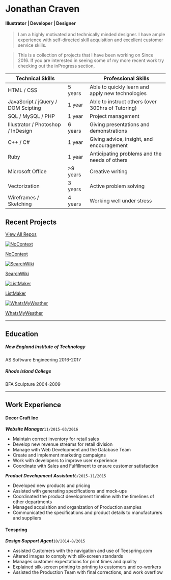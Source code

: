 Jonathan Craven
===============

#### Illustrator | Developer | Designer
>I am a highly motivated and technically minded designer. I have ample experience with self-directed skill acquisition and excellent customer service skills.

> This is a collection of projects that I have been working on Since 2016. If you are interested in seeing some of my more recent work try checking out the inProgress section,

Technical Skills                         |         | Professional Skills
---|---|---
HTML / CSS                          | 5 years | Able to quickly learn and apply new technologies
JavaScript / jQuery / DOM Scipting  | 1 year  | Able to instruct others (over 300hrs of Tutoring)
SQL / MySQL / PHP                   | 1 year  | Project management
Illustrator / Photoshop / InDesign  | 6 years | Giving presentations and demonstrations
C++ / C#                            | 1 year  | Giving advice, insight, and encouragement
Ruby                                | 1 year  | Anticipating problems and the needs of others
Microsoft Office                   	| >9 years| Creative writing
Vectorization		                    | 3 years | Active problem solving
Wireframes / Sketching              | 4 years | Working well under stress


Recent Projects
---

[View All Repos](https://github.com/kravenoff42)

[![NoContext](images/NoContext.PNG)](https://github.com/kravenoff42/NoContext)

[NoContext](https://github.com/kravenoff42/NoContext)

[![SearchWiki](images/SearchWiki.PNG)](https://github.com/kravenoff42/SearchWiki)

[SearchWiki](https://github.com/kravenoff42/SearchWiki)

[![ListMaker](images/Listmaker.PNG)](https://github.com/kravenoff42/ListMaker)

[ListMaker](https://github.com/kravenoff42/ListMaker)

[![WhatsMyWeather](images/WhatsMyWeather.PNG)](https://github.com/kravenoff42/WhatsMyWeather)

[WhatsMyWeather](https://github.com/kravenoff42/WhatsMyWeather)

---

Education
---

##### New England Institute of Technology
AS Software Engineering
2016-2017

##### Rhode Island College
BFA Sculpture
2004-2009

---

Work Experience
---
#### Decor Craft Inc		
**_Website Manager_**`11/2015-03/2016`
- Maintain correct inventory for retail sales
- Develop new revenue streams for retail division
- Manage with Web Development and the Database Team
- Create and implement marketing campaigns
- Work with developers to improve user experience
- Coordinate with Sales and Fulfillment to ensure customer satisfaction

**_Product Development Assistant_**`8/2015-11/2015`
- Developed new products and pricing
- Assisted with generating specifications and mock-ups
- Coordinated the product development timeline with the timelines of other departments
- Managed acquisition and organization of Production samples
- Communicated the specifications and product details to manufacturers and suppliers

#### Teespring		
**_Design Support Agent_**`10/2014-8/2015`
- Assisted Customers with the navigation and use of Teespring.com
- Altered images to comply with silk-screen standards
- Manages customer expectations for print times and quality
- Explained silk-screen printing to printing to customers and co-workers
- Assisted the Production Team with final corrections, and work overflow
